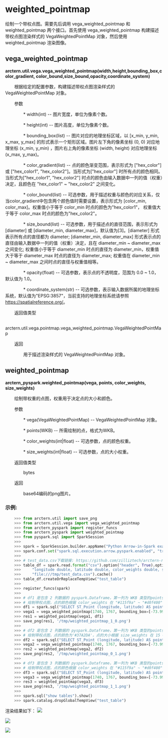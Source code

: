 # weighted_pointmap

绘制一个带权点图。需要先后调用 vega_weighted_pointmap 和 weighted_pointmap 两个接口。首先使用 vega_weighted_pointmap 构建描述带权点图渲染样式的 VegaWeightedPointMap 对象，然后使用 weighted_pointmap 渲染图像。

## vega_weighted_pointmap

**arctern.util.vega.vega_weighted_pointmap(width,height,bounding_box,color_gradient,
color_bound,size_bound,opacity,coordinate_system)**

&#x2002; &#x2003; 根据给定的配置参数，构建描述带权点图渲染样式的 VegaWeightedPointMap 对象。

&#x2002; &#x2003; 参数

&#x2002; &#x2003; &#x2002; &#x2003; * width(int) -- 图片宽度，单位为像素个数。

&#x2002; &#x2003; &#x2002; &#x2003; * height(int) -- 图片高度，单位为像素个数。

&#x2002; &#x2003; &#x2002; &#x2003; * bounding_box(list) -- 图片对应的地理坐标区域，以 [x_min, y_min, x_max, y_max] 的形式表示一个矩形区域。图片左下角的像素坐标 (0, 0) 对应地理坐标 (x_min, y_min) ，图片右上角的像素坐标 (width, height) 对应地理坐标 (x_max, y_max)。

&#x2002; &#x2003; &#x2002; &#x2003; * color_gradient(list) -- 点的颜色渐变范围，表示形式为 ["hex_color"] 或 ["hex_color1", "hex_color2"]。当形式为["hex_color"] 时所有点的颜色相同。当形式为["hex_color1", "hex_color2"] 时点的颜色由输入数据中一列的值（权重）决定，且颜色在 "hex_color1" ~ "hex_color2" 之间变化。

&#x2002; &#x2003; &#x2002; &#x2003; * color_bound(list) -- 可选参数，用于描述权重与颜色的对应关系，仅当color_gradient中包含两个颜色值时需要设置，表示形式为 [color_min, color_max]。权重值小于等于 color_min 时点的颜色为"hex_color1"， 权重值大于等于 color_max 时点的颜色为"hex_color2"。

&#x2002; &#x2003; &#x2002; &#x2003; * size_bound(list) -- 可选参数，用于描述点的直径范围，表示形式为 [diameter] 或 [diameter_min, diameter_max]，默认值为[3]。[diameter] 形式表示所有点的直径都为 diameter; [diameter_min, diameter_max] 形式表示点的直径由输入数据中一列的值（权重）决定，且在 diameter_min ~ diameter_max 之间变化; 权重值小于等于 diameter_min 时点的直径为 diameter_min，权重值大于等于 diameter_max 时点的直径为 diameter_max; 权重值在 diameter_min ~ diameter_max 之间时点的直径与权重值相等。

&#x2002; &#x2003; &#x2002; &#x2003; * opacity(float) -- 可选参数，表示点的不透明度，范围为 0.0 ~ 1.0，默认值为 1.0。

&#x2002; &#x2003; &#x2002; &#x2003; * coordinate_system(str) -- 可选参数，表示输入数据所属的地理坐标系统，默认值为"EPSG:3857"，当前支持的地理坐标系统请参照 <https://spatialreference.org/>。


&#x2002; &#x2003; 返回值类型
   
&#x2002; &#x2003; &#x2002; &#x2003; arctern.util.vega.pointmap.vega_weighted_pointmap.VegaWeightedPointMap


&#x2002; &#x2003; 返回

&#x2002; &#x2003; &#x2002; &#x2003; 用于描述渲染样式的 VegaWeightedPointMap 对象。



## weighted_pointmap

**arctern_pyspark.weighted_pointmap(vega, points, color_weights, size_weights)**

&#x2002; &#x2003; 绘制带权重的点图，权重用于决定点的大小和颜色。

&#x2002; &#x2003; 参数

&#x2002; &#x2003; &#x2002; &#x2003; * vega(VegaWeightedPointMap) -- VegaWeightedPointMap 对象。

&#x2002; &#x2003; &#x2002; &#x2003; * points(WKB) -- 所需绘制的点，格式为WKB。

&#x2002; &#x2003; &#x2002; &#x2003; * color_weights(int|float) -- 可选参数，点的颜色权重。

&#x2002; &#x2003; &#x2002; &#x2003; * size_weights(int|float) -- 可选参数，点的大小权重。


&#x2002; &#x2003; 返回值类型
   
&#x2002; &#x2003; &#x2002; &#x2003; bytes


&#x2002; &#x2003; 返回

&#x2002; &#x2003; &#x2002; &#x2003; base64编码的png图片。


### 示例:

  ```python
      >>> from arctern.util import save_png
      >>> from arctern.util.vega import vega_weighted_pointmap
      >>> from arctern_pyspark import register_funcs
      >>> from arctern_pyspark import weighted_pointmap
      >>> from pyspark.sql import SparkSession
      >>> 
      >>> spark = SparkSession.builder.appName("Python Arrow-in-Spark example").getOrCreate()
      >>> spark.conf.set("spark.sql.execution.arrow.pyspark.enabled", "true")
      >>> 
      >>> # test_data.csv下载链接: https://github.com/zilliztech/arctern-resources/raw/benchmarks/benchmarks/dataset/layer_rendering_test_data/test_data.csv
      >>> table_df = spark.read.format("csv").option("header", True).option("delimiter", ",").schema(
      >>>     "longitude double, latitude double, color_weights double, size_weights double,region_boundaries string").load(
      >>>     "file:///tmp/test_data.csv").cache()
      >>> table_df.createOrReplaceTempView("test_table")
      >>> 
      >>> register_funcs(spark)
      >>> 
      >>> # df1 是包含 2 列数据的 pyspark.Dataframe，第一列为 WKB 类型的points，第二列为点颜色的权重数据
      >>> # 绘制带权点图，点的颜色根据 color_weights 在 "#115f9a" ~ "#d0f400" 之间变化，点的大小为 16   
      >>> df1 = spark.sql("SELECT ST_Point (longitude, latitude) AS point, color_weights FROM test_table WHERE (ST_Within (ST_Point (longitude, latitude), ST_GeomFromText('POLYGON ((-73.99668712186558 40.72972339069935, -73.99668712186558 40.7345193345495, -73.99045479584949 40.7345193345495, -73.99045479584949 40.72972339069935, -73.99668712186558 40.72972339069935))'))) LIMIT 20000")
      >>> vega1 = vega_weighted_pointmap(1740, 1767, bounding_box=[-73.99668712186558,40.72972339069935,-73.99045479584949,40.7345193345495], color_gradient=["#115f9a", "#d0f400"], color_bound=[2.5,15], size_bound=[16], opacity=1.0, coordinate_system="EPSG:4326")
      >>> res1 = weighted_pointmap(vega1, df1)
      >>> save_png(res1, '/tmp/weighted_pointmap_1_0.png')
      >>> 
      >>> # df2 是包含 2 列数据的 pyspark.Dataframe，第一列为 WKB 类型的points，第二列为点大小的权重数据
      >>> # 绘制带权点图，点的颜色为'#37A2DA'，点的大小根据 size_weights 在 15 ~ 50 之间变化      
      >>> df2 = spark.sql("SELECT ST_Point (longitude, latitude) AS point, size_weights FROM test_table WHERE (ST_Within (ST_Point (longitude, latitude), ST_GeomFromText('POLYGON ((-73.99668712186558 40.72972339069935, -73.99668712186558 40.7345193345495, -73.99045479584949 40.7345193345495, -73.99045479584949 40.72972339069935, -73.99668712186558 40.72972339069935))'))) LIMIT 2000")
      >>> vega2 = vega_weighted_pointmap(1740, 1767, bounding_box=[-73.99668712186558,40.72972339069935,-73.99045479584949,40.7345193345495], color_gradient=["#37A2DA"], size_bound=[15, 50], opacity=1.0, coordinate_system="EPSG:4326")
      >>> res2 = weighted_pointmap(vega2, df2)
      >>> save_png(res2, '/tmp/weighted_pointmap_0_1.png')
      >>> 
      >>> # df3 是包含 3 列数据的 pyspark.Dataframe，第一列为 WKB 类型的points，第二列为点颜色的权重数据，第三列为点大小的权重数据
      >>> # 绘制带权点图，点的颜色根据 color_weights 在 "#115f9a" ~ "#d0f400" 之间变化，点的大小根据 size_weights 在 15 ~ 50 之间变化      
      >>> df3 = spark.sql("SELECT ST_Point (longitude, latitude) AS point, color_weights, size_weights FROM test_table WHERE (ST_Within (ST_Point (longitude, latitude), ST_GeomFromText('POLYGON ((-73.99668712186558 40.72972339069935, -73.99668712186558 40.7345193345495, -73.99045479584949 40.7345193345495, -73.99045479584949 40.72972339069935, -73.99668712186558 40.72972339069935))'))) LIMIT 2000")
      >>> vega3 = vega_weighted_pointmap(1740, 1767, bounding_box=[-73.99668712186558,40.72972339069935,-73.99045479584949,40.7345193345495], color_gradient=["#115f9a", "#d0f400"], color_bound=[2.5,15], size_bound=[15, 50], opacity=1.0, coordinate_system="EPSG:4326")
      >>> res3 = weighted_pointmap(vega3, df3)
      >>> save_png(res3, '/tmp/weighted_pointmap_1_1.png')
      >>> 
      >>> spark.sql("show tables").show()
      >>> spark.catalog.dropGlobalTempView("test_table")
   ```

渲染结果如下：
![](../../../../../../../img/render/spark/weighted_pointmap_0_1.png)

![](../../../../../../../img/render/spark/weighted_pointmap_1_0.png)

![](../../../../../../../img/render/spark/weighted_pointmap_1_1.png)